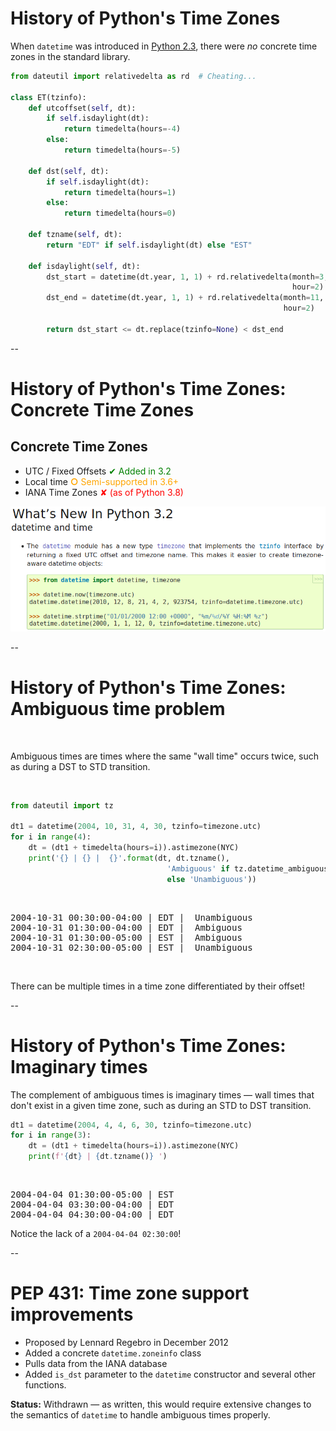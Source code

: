 # History of Python's Time Zones

When `datetime` was introduced in [Python 2.3](https://docs.python.org/3/whatsnew/2.3.html#date-time-type), there were *no* concrete time zones in the standard library.

```python
from dateutil import relativedelta as rd  # Cheating...

class ET(tzinfo):
    def utcoffset(self, dt):
        if self.isdaylight(dt):
            return timedelta(hours=-4)
        else:
            return timedelta(hours=-5)

    def dst(self, dt):
        if self.isdaylight(dt):
            return timedelta(hours=1)
        else:
            return timedelta(hours=0)

    def tzname(self, dt):
        return "EDT" if self.isdaylight(dt) else "EST"

    def isdaylight(self, dt):
        dst_start = datetime(dt.year, 1, 1) + rd.relativedelta(month=3, weekday=rd.SU(+2),
                                                               hour=2)
        dst_end = datetime(dt.year, 1, 1) + rd.relativedelta(month=11, weekday=rd.SU,
                                                             hour=2)

        return dst_start <= dt.replace(tzinfo=None) < dst_end
```

--

# History of Python's Time Zones: Concrete Time Zones

## Concrete Time Zones

- UTC / Fixed Offsets <span class="fragment" style="color: green" data-fragment-index="1">✔ Added in 3.2</span>
- Local time <span class="fragment" style="color: orange" data-fragment-index="2"><strong>○</strong> Semi-supported in 3.6+</span>
- IANA Time Zones <span class="fragment" style="color: red" data-fragment-index="3">✘ (as of Python 3.8)</span>

<p style="text-align: center">
<img src="images/whatsnew3.2.png" alt="What's new in Python 3.2 excerpt"
     class="fragment" data-fragment-index="1" />
</p>

--

# History of Python's Time Zones: Ambiguous time problem
<br/>

Ambiguous times are times where the same "wall time" occurs twice, such as during a DST to STD transition.

<br/>

```python
from dateutil import tz

dt1 = datetime(2004, 10, 31, 4, 30, tzinfo=timezone.utc)
for i in range(4):
    dt = (dt1 + timedelta(hours=i)).astimezone(NYC)
    print('{} | {} |  {}'.format(dt, dt.tzname(), 
                                   'Ambiguous' if tz.datetime_ambiguous(dt)
                                   else 'Unambiguous'))
```

<br/>
<pre>
2004-10-31 00:30:00-04:00 | EDT |  Unambiguous
2004-10-31 01:30:00-04:00 | EDT |  Ambiguous
2004-10-31 01:30:00-05:00 | EST |  Ambiguous
2004-10-31 02:30:00-05:00 | EST |  Unambiguous
</pre>

<br/>

There can be multiple times in a time zone differentiated by their offset!

--

# History of Python's Time Zones: Imaginary times

The complement of ambiguous times is imaginary times — wall times that don't exist in a given time zone, such as during an STD to DST transition.


```python
dt1 = datetime(2004, 4, 4, 6, 30, tzinfo=timezone.utc)
for i in range(3):
    dt = (dt1 + timedelta(hours=i)).astimezone(NYC)
    print(f'{dt} | {dt.tzname()} ')
```

<br/>
<pre>
2004-04-04 01:30:00-05:00 | EST
2004-04-04 03:30:00-04:00 | EDT
2004-04-04 04:30:00-04:00 | EDT
</pre>

Notice the lack of a `2004-04-04 02:30:00`!

--

# PEP 431: Time zone support improvements

- Proposed by Lennard Regebro in December 2012
- Added a concrete `datetime.zoneinfo` class
- Pulls data from the IANA database
- Added `is_dst` parameter to the `datetime` constructor and several other functions.


**Status:** Withdrawn — as written, this would require extensive changes to the semantics of `datetime` to handle ambiguous times properly.

